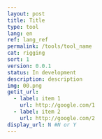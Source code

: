 ```yaml
---
layout: post
title: Title
type: tool
lang: en
ref: lang_ref
permalink: /tools/tool_name
cat: rigging
sort: 1
version: 0.0.1
status: In development
description: description
img: 00.png
getit_url:
  - label: item 1
    url: http://google.com/1
  - label: item 2
    url: http://google.com/2
display_url: N #N or Y
---
```

